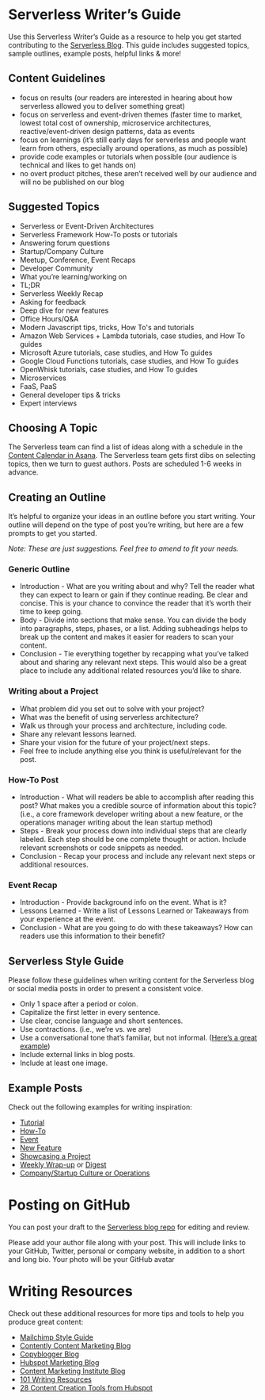 # Serverless Writer’s Guide

Use this Serverless Writer’s Guide as a resource to help you get started contributing to the [Serverless Blog](https://serverless.com/blog/). This guide includes suggested topics, sample outlines, example posts, helpful links & more!

## Content Guidelines 
- focus on results (our readers are interested in hearing about how serverless allowed you to deliver something great)
- focus on serverless and event-driven themes (faster time to market, lowest total cost of ownership, microservice architectures, reactive/event-driven design patterns, data as events
- focus on learnings (it’s still early days for serverless and people want learn from others, especially around operations, as much as possible)
- provide code examples or tutorials when possible (our audience is technical and likes to get hands on)
- no overt product pitches, these aren’t received well by our audience and will no be published on our blog

## Suggested Topics

* Serverless or Event-Driven Architectures
* Serverless Framework How-To posts or tutorials
* Answering forum questions
* Startup/Company Culture
* Meetup, Conference, Event Recaps
* Developer Community
* What you’re learning/working on
* TL;DR
* Serverless Weekly Recap
* Asking for feedback
* Deep dive for new features
* Office Hours/Q&A
* Modern Javascript tips, tricks, How To's and tutorials
* Amazon Web Services + Lambda tutorials, case studies, and How To guides
* Microsoft Azure tutorials, case studies, and How To guides
* Google Cloud Functions tutorials, case studies, and How To guides
* OpenWhisk tutorials, case studies, and How To guides
* Microservices
* FaaS, PaaS
* General developer tips & tricks
* Expert interviews

## Choosing A Topic

The Serverless team can find a list of ideas along with a schedule in the <span class="c5 c10">[Content Calendar in Asana](https://www.google.com/url?q=https://app.asana.com/0/173140658754685/206747580911378&sa=D&ust=1481063994397000&usg=AFQjCNHuy4Sb66K5avepG3zVg8TXqSfqrQ). The Serverless team gets first dibs on selecting topics, then we turn to guest authors. Posts are scheduled 1-6 weeks in advance.

## Creating an Outline

It’s helpful to organize your ideas in an outline before you start writing. Your outline will depend on the type of post you’re writing, but here are a few prompts to get you started.

*Note: These are just suggestions. Feel free to amend to fit your needs.*

### Generic Outline

*   Introduction - What are you writing about and why? Tell the reader what they can expect to learn or gain if they continue reading. Be clear and concise. This is your chance to convince the reader that it’s worth their time to keep going.
*   Body - Divide into sections that make sense. You can divide the body into paragraphs, steps, phases, or a list. Adding subheadings helps to break up the content and makes it easier for readers to scan your content.
*   Conclusion - Tie everything together by recapping what you’ve talked about and sharing any relevant next steps. This would also be a great place to include any additional related resources you’d like to share.

### Writing about a Project

*   What problem did you set out to solve with your project?
*   What was the benefit of using serverless architecture?
*   Walk us through your process and architecture, including code.
*   Share any relevant lessons learned.
*   Share your vision for the future of your project/next steps.
*   Feel free to include anything else you think is useful/relevant for the post.

### How-To Post

*   Introduction - What will readers be able to accomplish after reading this post? What makes you a credible source of information about this topic? (i.e., a core framework developer writing about a new feature, or the operations manager writing about the lean startup method)
*   Steps - Break your process down into individual steps that are clearly labeled. Each step should be one complete thought or action. Include relevant screenshots or code snippets as needed.
*   Conclusion - Recap your process and include any relevant next steps or additional resources.

### Event Recap

*   Introduction - Provide background info on the event. What is it?
*   Lessons Learned - Write a list of Lessons Learned or Takeaways from your experience at the event.
*   Conclusion - What are you going to do with these takeaways? How can readers use this information to their benefit?

## Serverless Style Guide

Please follow these guidelines when writing content for the Serverless blog or social media posts in order to present a consistent voice.

*   Only 1 space after a period or colon.
*   Capitalize the first letter in every sentence.
*   Use clear, concise language and short sentences.
*   Use contractions. (i.e., we’re vs. we are)
*   Use a conversational tone that’s familiar, but not informal. ([Here’s a great example](https://www.google.com/url?q=https://serverless.com/blog/lessons-learned-on-building-awesome-developer-community/&sa=D&ust=1481063994408000&usg=AFQjCNEoqvo2Kf8cpWEmNs0DUVk6WnzBKw))
*   Include external links in blog posts.
*   Include at least one image.

## Example Posts

Check out the following examples for writing inspiration:

*   [Tutorial](https://www.google.com/url?q=http://cloudacademy.com/blog/parse-server-migration-on-aws/&sa=D&ust=1481063994409000&usg=AFQjCNEwAPTtNCPA6Kz8UIOtDxRIFrv1EQ)
*   [How-To](https://www.google.com/url?q=https://serverless.com/blog/building-a-facebook-messenger-chatbot-with-serverless/&sa=D&ust=1481063994410000&usg=AFQjCNHQIBQNLZxtTMXPp_dLezSPh__E-Q)
*   [Event](https://www.google.com/url?q=https://serverless.zone/serverlessconf-8cbc8bc52986%23.4ljrripja&sa=D&ust=1481063994410000&usg=AFQjCNEr6qX1goMnRIRJjjnZkKLhxkPhJw)
*   [New Feature](https://www.google.com/url?q=http://cloudacademy.com/blog/cloudwatch-monitoring-dynamodb/&sa=D&ust=1481063994411000&usg=AFQjCNHRwAmkAPRLWE-PohTDdYuvmOXWdA)
*   [Showcasing a Project](https://www.google.com/url?q=https://serverless.com/blog/building-a-serverless-garden/&sa=D&ust=1481063994411000&usg=AFQjCNHJKRhRaBlu4hJxaJhJB6ph4DRZsw)
*   [Weekly Wrap-up](https://www.google.com/url?q=https://circleci.com/blog/a-few-quick-links-november-25-edition/&sa=D&ust=1481063994412000&usg=AFQjCNEb_nzripwva-UN_RAvC9H5qCbhdw) or [Digest](https://www.google.com/url?q=http://www.heavybit.com/library/blog/dev-tools-digest-nov-28/&sa=D&ust=1481063994413000&usg=AFQjCNG6mIF4tsrNnZdqKVPkDWr2h__9aA)
*   [Company/Startup Culture or Operations](https://www.google.com/url?q=http://blog.hubspot.com/marketing/marketing-automation-mistakes%23sm.00000tlz7v1pvke56wev8qxxmfid5&sa=D&ust=1481063994413000&usg=AFQjCNHcTUkGLYGv17zzed0cuAauHSTg-g)

# Posting on GitHub

You can post your draft to the [Serverless blog repo](https://www.google.com/url?q=https://github.com/serverless/blog&sa=D&ust=1481063994414000&usg=AFQjCNHvBjg9f2tGwGoVtFGIp4-wHUbVKA) for editing and review. 

Please add your author file along with your post. This will include links to your GitHub, Twitter, personal or company website, in addition to a short and long bio. Your photo will be your GitHub avatar

# Writing Resources

Check out these additional resources for more tips and tools to help you produce great content:

* [Mailchimp Style Guide](https://www.google.com/url?q=http://styleguide.mailchimp.com/tldr/&sa=D&ust=1481063994416000&usg=AFQjCNFiVsNgvgfeBrH7E-g7rxsp3LDAgA)
* [Contently Content Marketing Blog](https://www.google.com/url?q=https://contently.com/strategist/&sa=D&ust=1481063994417000&usg=AFQjCNGiakIVdbqkKLpE_sAN8l1iBhfvSQ)
* [Copyblogger Blog](https://www.google.com/url?q=http://www.copyblogger.com/blog/&sa=D&ust=1481063994417000&usg=AFQjCNEyjakaqrNOMTEueCicRKwPYD99xw)
* [Hubspot Marketing Blog](https://www.google.com/url?q=http://blog.hubspot.com/marketing?_ga%3D1.84991056.871417096.1471883203%23sm.00000tlz7v1pvke56wev8qxxmfid5&sa=D&ust=1481063994418000&usg=AFQjCNHpe7rYg3xSnsRyNsL4MG73ChV5UQ)
* [Content Marketing Institute Blog](https://www.google.com/url?q=http://contentmarketinginstitute.com/blog/&sa=D&ust=1481063994419000&usg=AFQjCNHfK_yvDv-nBSFtUyGPPC6xaEcYOA)
* [101 Writing Resources](https://www.google.com/url?q=https://smartblogger.com/writing-resources/&sa=D&ust=1481063994419000&usg=AFQjCNH4h30ipJeCw1Sqars2crQhZ67CnQ)
* [28 Content Creation Tools from Hubspot](https://www.google.com/url?q=http://blog.hubspot.com/marketing/free-content-marketing-tools-list%23sm.00000tlz7v1pvke56wev8qxxmfid5&sa=D&ust=1481063994420000&usg=AFQjCNHpL7x0-54C25Cg2EnaRtDLxMcC5w)

